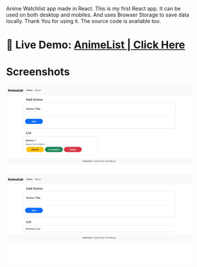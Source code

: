 Anime Watchlist app made in React. This is my first React app. It can be used on both desktop and mobiles. And uses Browser Storage to save data locally.
Thank You for using it. The source code is available too.

# 🔗 Live Demo: [AnimeList | Click Here](https://watchlistkushal.netlify.app/)

# Screenshots
![Visual Look of the project.](screenshots/Home.jpeg)
![Visual Look of the project when No Titles are added.](screenshots/Home_NoList.jpeg)
